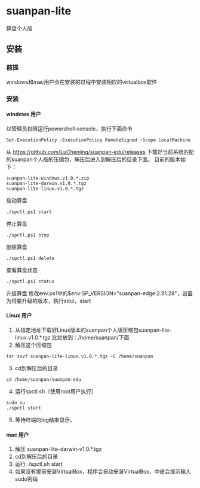 # suanpan-lite
算盘个人版

## 安装 ##
### 前提 ###
windows和mac用户会在安装的过程中安装相应的virtualbox软件

### 安装 ###
#### windows 用户 ####
以管理员权限运行powershell console，执行下面命令
```
Set-ExecutionPolicy -ExecutionPolicy RemoteSigned -Scope LocalMachine
```
从 https://github.com/LuChenjing/suanpan-edu/releases 下载好当前系统匹配的suanpan个人版的压缩包，解压后进入到解压后的目录下面。
目前的版本如下：
```
suanpan-lite-windows.v1.0.*.zip
suanpan-lite-darwin.v1.0.*.tgz
suanpan-lite-linux.v1.0.*.tgz
```
启动算盘
```
./spctl.ps1 start
```
停止算盘
```
./spctl.ps1 stop
```
删除算盘
```
./spctl.ps1 delete
```
查看算盘状态
```
./spctl.ps1 status
```
升级算盘
修改env.ps1中的$env:SP_VERSION="suanpan-edge:2.91.28"，设置为将要升级的版本，执行stop，start


#### Linux 用户 ####
1. 从指定地址下载好Linux版本的suanpan个人版压缩包suanpan-lite-linux.v1.0.*.tgz
比如放到：/home/suanpan/下面
2. 解压这个压缩包
```
tar zxvf suanpan-lite-linux.v1.0.*.tgz -C /home/suanpan
```
3. cd到解压后的目录
```
cd /home/suanpan/suanpan-edu
```

4. 运行spctl.sh（使用root用户执行）
```
sudo su
./spctl start
```
5. 等待终端的log结束显示。


#### mac 用户 ####
1. 解压 suanpan-lite-darwin-v1.0.*.tgz
2. cd到解压后的目录
3. 运行 ./spctl.sh start
3. 如果没有提前安装VirtualBox，程序会自动安装VirtualBox，中途会提示输入sudo密码

